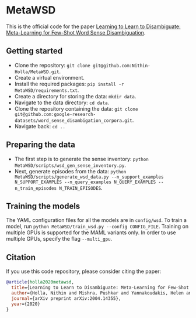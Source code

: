 # MetaWSD

This is the official code for the paper [Learning to Learn to Disambiguate: Meta-Learning for Few-Shot Word Sense Disambiguation](https://arxiv.org/abs/2004.14355).


## Getting started

- Clone the repository: `git clone git@github.com:Nithin-Holla/MetaWSD.git`.
- Create a virtual environment.
- Install the required packages: `pip install -r MetaWSD/requirements.txt`.
- Create a directory for storing the data: `mkdir data`.
- Navigate to the data directory: `cd data`.
- Clone the repository containing the data: `git clone git@github.com:google-research-datasets/word_sense_disambigation_corpora.git`.
- Navigate back: `cd ..`

## Preparing the data

- The first step is to generate the sense inventory: `python MetaWSD/scripts/wsd_gen_sense_inventory.py`.
- Next, generate episodes from the data: `python MetaWSD/scripts/generate_wsd_data.py --n_support_examples N_SUPPORT_EXAMPLES --n_query_examples N_QUERY_EXAMPLES --n_train_episodes N_TRAIN_EPISODES`.


## Training the models

The YAML configuration files for all the models are in `config/wsd`. To train a model, run `python MetaWSD/train_wsd.py --config CONFIG_FILE`.
Training on multiple GPUs is supported for the MAML variants only. In order to use multiple GPUs, specify the flag `--multi_gpu`.


## Citation

If you use this code repository, please consider citing the paper:
```bib
@article{holla2020metawsd,
  title={Learning to Learn to Disambiguate: Meta-Learning for Few-Shot Word Sense Disambiguation.},
  author={Holla, Nithin and Mishra, Pushkar and Yannakoudakis, Helen and Shutova, Ekaterina},
  journal={arXiv preprint arXiv:2004.14355},
  year={2020}
}
```
